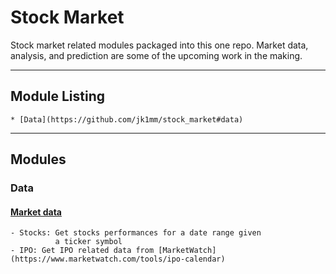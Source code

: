 # Stock Market

Stock market related modules packaged into this one repo.
Market data, analysis, and prediction are some of the upcoming 
work in the making.

---
## Module Listing
    * [Data](https://github.com/jk1mm/stock_market#data)

---

## Modules

### Data

#### [Market data](https://github.com/jk1mm/stock_market/data)
    - Stocks: Get stocks performances for a date range given 
              a ticker symbol
    - IPO: Get IPO related data from [MarketWatch](https://www.marketwatch.com/tools/ipo-calendar)
